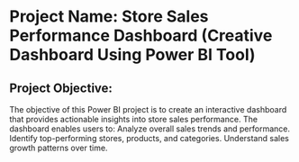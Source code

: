 # Project Name: Store Sales Performance Dashboard (Creative Dashboard Using Power BI Tool)
## Project Objective:
The objective of this Power BI project is to create an interactive dashboard that provides actionable insights into store sales performance. The dashboard enables users to:
Analyze overall sales trends and performance.
Identify top-performing stores, products, and categories.
Understand sales growth patterns over time.
